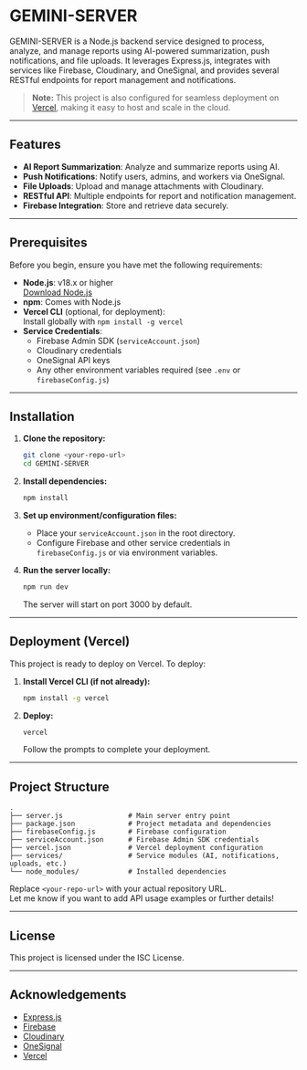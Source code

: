 # GEMINI-SERVER

GEMINI-SERVER is a Node.js backend service designed to process, analyze, and manage reports using AI-powered summarization, push notifications, and file uploads. It leverages Express.js, integrates with services like Firebase, Cloudinary, and OneSignal, and provides several RESTful endpoints for report management and notifications.

> **Note:** This project is also configured for seamless deployment on [Vercel](https://vercel.com/), making it easy to host and scale in the cloud.

---

## Features

- **AI Report Summarization**: Analyze and summarize reports using AI.
- **Push Notifications**: Notify users, admins, and workers via OneSignal.
- **File Uploads**: Upload and manage attachments with Cloudinary.
- **RESTful API**: Multiple endpoints for report and notification management.
- **Firebase Integration**: Store and retrieve data securely.

---

## Prerequisites

Before you begin, ensure you have met the following requirements:

- **Node.js**: v18.x or higher  
  [Download Node.js](https://nodejs.org/)
- **npm**: Comes with Node.js
- **Vercel CLI** (optional, for deployment):  
  Install globally with `npm install -g vercel`
- **Service Credentials**:  
  - Firebase Admin SDK (`serviceAccount.json`)
  - Cloudinary credentials
  - OneSignal API keys
  - Any other environment variables required (see `.env` or `firebaseConfig.js`)

---

## Installation

1. **Clone the repository:**
   ```bash
   git clone <your-repo-url>
   cd GEMINI-SERVER
   ```

2. **Install dependencies:**
   ```bash
   npm install
   ```

3. **Set up environment/configuration files:**
   - Place your `serviceAccount.json` in the root directory.
   - Configure Firebase and other service credentials in `firebaseConfig.js` or via environment variables.

4. **Run the server locally:**
   ```bash
   npm run dev
   ```
   The server will start on port 3000 by default.

---

## Deployment (Vercel)

This project is ready to deploy on Vercel. To deploy:

1. **Install Vercel CLI (if not already):**
   ```bash
   npm install -g vercel
   ```

2. **Deploy:**
   ```bash
   vercel
   ```
   Follow the prompts to complete your deployment.

---

## Project Structure

```
.
├── server.js                # Main server entry point
├── package.json             # Project metadata and dependencies
├── firebaseConfig.js        # Firebase configuration
├── serviceAccount.json      # Firebase Admin SDK credentials
├── vercel.json              # Vercel deployment configuration
├── services/                # Service modules (AI, notifications, uploads, etc.)
└── node_modules/            # Installed dependencies
```

Replace `<your-repo-url>` with your actual repository URL.  
Let me know if you want to add API usage examples or further details!

---

## License

This project is licensed under the ISC License.

---

## Acknowledgements

- [Express.js](https://expressjs.com/)
- [Firebase](https://firebase.google.com/)
- [Cloudinary](https://cloudinary.com/)
- [OneSignal](https://onesignal.com/)
- [Vercel](https://vercel.com/)
